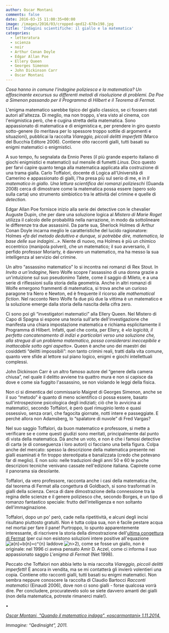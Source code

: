 ```yaml
---
author: Oscar Montani
comments: false
date: 2016-03-15 11:00:35+00:00
image: /images/2016/03/cropped-qed12-678x198.jpg
title: 'Indagini scientifiche: il giallo e la matematica'
categories:
  - letteratura
  - scienza
  - noir
  - Arthur Conan Doyle
  - Edgar Allan Poe
  - Ellery Queen
  - Georges Simenon
  - John Dickinson Carr
  - Oscar Montani
---
```


*Cosa hanno in comune l'indagine poliziesca e la matematica? Un affascinante excursus su differenti metodi di risoluzione di problemi. Da Poe a Simenon passando per il Programma di Hilbert e il Teorema di Fermat.*

L'enigma matematico sarebbe tipico del giallo classico, se ci fossero stati autori all'altezza. Di meglio, ma non troppo, s'era visto al cinema, con l'enigmistica però, che è cugina stretta della matematica. Sono appassionato di matematica e di enigmistica e, per prendere in giro questo sotto-genere (lo meritava per lo spessore troppo sottile di argomenti e situazioni), pubblicai la raccolta *Viareggio, piccoli delitti imperfetti* (Marco del Bucchia Editore 2006). Contiene otto racconti gialli, tutti basati su enigmi matematici o enigmistici.

A suo tempo, fu segnalata da Ennio Peres (il più grande esperto italiano di giochi enigmistici e matematici) sul mensile di fumetti *Linus*. Dico questo per farvi capire quanto tenga alla matematica applicata alla costruzione di una trama gialla. Carlo Toffalori, docente di Logica all'Università di Camerino e appassionato di gialli, l'ha presa più sul serio di me, e in *Il matematico in giallo. Una lettura scientifica dei romanzi polizieschi* (Guanda 2008) cerca di dimostrare come la matematica possa essere (spero solo sulla carta) uno strumento simbiotico tra le attività del crimine e quelle di *detection*.

Edgar Allan Poe fornisce inizio alla serie dei detective con le chevalier Auguste Dupin, che per dare una soluzione logica al *Mistero di Marie Roget* utilizza il calcolo delle probabilità nella narrazione, in modo da sottolineare le differenze tra due assassinii. Da parte sua, Sherlock Holmes di Arthur Conan Doyle incarna meglio le caratteristiche del lucido ragionatore: Holmes *«fa del metodo deduttivo e dunque, si potrebbe dire, matematico, la base delle sue indagini…»*. Niente di nuovo, ma Holmes è più un chimico eccentrico (manipola polveri), che un matematico; il suo avversario, il perfido professor Moriarty, è davvero un matematico, ma ha messo la sua intelligenza al servizio del crimine.

Un altro “assassino matematico” lo si incontra nei romanzi di Rex Stout. In *Invito a un'indagine*, Nero Wolfe scopre l'assassino di una donna grazie a un'intuizione sul suo pseudonimo Talete, come il saggio di Mileto, e a una serie di riflessioni sulla storia della geometria. Anche in altri romanzi di Wolfe emergono frammenti di matematica, si trova anche un curioso paragone tra Nero e Newton, ed è frequente il ricorso alle *mathematical fiction*. Nel racconto Nero Wolfe fa due più due la vittima è un matematico e la soluzione emerge dalla storia della nascita della cifra zero.

Ci sono poi gli “investigatori matematici” alla Ellery Queen. Nel Mistero di Capo di Spagna si espone una teoria sull'arte dell'investigazione che manifesta una chiara impostazione matematica e richiama esplicitamente il Programma di Hilbert. Infatti, quel che conta, per Ellery, è *«la logicità, il perfetto concatenamento di indizi e particolari verso una soluzione che, alla stregua di un problema matematico, possa considerarsi ineccepibile e inattacabile sotto ogni aspetto»*. Queen è anche uno dei maestri dei cosiddetti “delitti impossibili”: non tanto crimini reali, tratti dalla vita comune, quanto vere sfide al lettore sul piano logico, enigmi e giochi intellettuali complessi.

John Dickinson Carr è un altro famoso autore del “genere della camera chiusa”, nel quale il delitto avviene tra quattro mura e non si capisce da dove e come sia fuggito l'assassino, se non violando le leggi della fisica.

Non ci si dimentica del commissario Maigret di Georges Simenon, anche se il suo “metodo” è quanto di meno scientifico ci possa essere, basato sull'introspezione psicologica degli indiziati; ciò che lo avvicina ai matematici, secondo Toffalori, è però quel rimuginìo lento e quasi ossessivo, senza orari, che fagocita giornate, notti intere e passeggiate. E perché allora non Adamsberg, lo “spalatore di nuvole” di Fred Vargas?

Nel suo saggio Toffalori, da buon matematico e professore, si mette a verificare se e come questi giudizi sono meritati, principalmente dal punto di vista della matematica. Dà anche un voto, e non è che i famosi detective di carta (e di conseguenza i loro autori) ci facciano una bella figura. Colpa anche del mercato: spesso  la descrizione della matematica presente nei gialli esaminati è fin troppo stereotipata e banalizzata (credo che potevano far di meglio). E non solo: nelle traduzioni degli anni 50 e 60 le poche descrizioni tecniche venivano cassate nell'edizione italiana. Capirete come il panorama sia desolante.

Toffalori, da vero professore, racconta anche i casi della matematica che, dal teorema di Fermat alla congettura di Goldbach, si sono trasformati in gialli della scienza. Cerca di dare dimostrazione della connessione tra la regina delle scienze e il genere poliziesco che, secondo Borges, è un tipo di romanzo fantastico speciale: frutto dell'intelligenza e non soltanto dell'immaginazione.

Toffalori, dopo un po' però, cade nella ripetitività, e alcuni degli incisi risultano piuttosto gratuiti. Non è tutta colpa sua, non è facile pestare acqua nel mortai per fare il pane! Purtroppo, lo spunto apparentemente interessante, di riscrivere la storia della dimostrazione dell'[ultima congettura di Fermat](https://it.wikipedia.org/wiki/Ultimo_teorema_di_Fermat) (per cui non esistono soluzioni intere positive all'equazione ![a{n}+b{n}=c\^{n}](https://wikimedia.org/api/rest_v1/media/math/render/svg/1a2e31ced64b8cef38ab186ec86755ecc47c861f) laddove ![n\>2](https://wikimedia.org/api/rest_v1/media/math/render/svg/44e71ac55b9fbf1e9f341b946cda63d61d3ef2cd)), come se fosse un giallo, non è originale: nel 1996 ci aveva pensato Amir D. Aczel, come ci informa il suo appassionato saggio *L'enigma di Fermat* (Net 1998).

Peccato che Toffalori non abbia letto la mia raccolta *Viareggio, piccoli delitti imperfetti*! È ancora in vendita, ma se mi contatterà gli invierò volentieri una copia. Contiene otto racconti gialli, tutti basati su enigmi matematici. Non sembra neppure conoscere la raccolta di Claudio Bartocci *Racconti matematici* (Einaudi 2006), dove non ci sono gialli - forse qualcosa vorrà dire. Per concludere, procuratevelo solo se siete davvero amanti dei gialli (non della matematica, potreste rimanerci male!).

•

[*Oscar Montani, "Quando il matematico indaga", «oscarmontani» 1.11.2014.*](http://oscarmontani.blogspot.it/2014/11/quando-il-matematco-indaga.html)

*Immagine: “Qedinsight”, 2011.*
